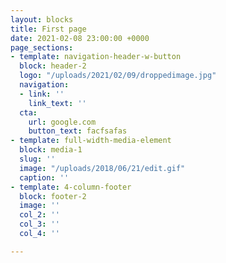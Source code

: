 ```yaml
---
layout: blocks
title: First page
date: 2021-02-08 23:00:00 +0000
page_sections:
- template: navigation-header-w-button
  block: header-2
  logo: "/uploads/2021/02/09/droppedimage.jpg"
  navigation:
  - link: ''
    link_text: ''
  cta:
    url: google.com
    button_text: facfsafas
- template: full-width-media-element
  block: media-1
  slug: ''
  image: "/uploads/2018/06/21/edit.gif"
  caption: ''
- template: 4-column-footer
  block: footer-2
  image: ''
  col_2: ''
  col_3: ''
  col_4: ''

---
```

